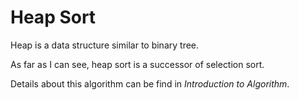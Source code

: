 # Heap Sort

Heap is a data structure similar to binary tree.

As far as I can see, heap sort is a successor of selection sort.

Details about this algorithm can be find in *Introduction to Algorithm*.